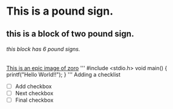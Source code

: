 # This is a pound sign.
## this is a block of two pound sign.
###### this block has 6 pound signs.
[This is an epic image of zoro](https://cdn.oneesports.gg/cdn-data/2024/04/Anime_OnePiece_Zoro_Sword_Attack-1024x576.jpg)
'''
#include <stdio.h>
void main()
{
 printf("Hello World!!");
}
'''
Adding a checklist 
- [ ] Add checkbox
- [ ] Next checkbox
- [ ] Final checkbox
